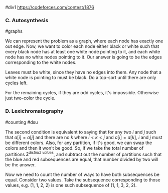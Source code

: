 #div1
https://codeforces.com/contest/1876

### C. Autosynthesis

#graphs 

We can represent the problem as a graph, where each node has exactly one out edge. Now, we want to color each node either black or white such that every black node has at least one white node pointing to it, and each white node has no white nodes pointing to it. Our answer is going to be the edges corresponding to the white nodes.

Leaves must be white, since they have no edges into them. Any node that a white node is pointing to must be black. Do a top-sort until there are only cycles left.

For the remaining cycles, if they are odd cycles, it's impossible. Otherwise just two-color the cycle.

### D. Lexichromatography

#counting #dsu 

The second condition is equivalent to saying that for any two $i$ and $j$ such that $a[i] = a[j]$ and there are no $k$ where $i < k < j$ and $a[i] = a[k]$, $i$ and $j$ must be different colors. Also, for any partition, if it's good, we can swap the colors and then it won't be good. So, if we take the total number of partitions $2^{distinct\ values}$, and subtract out the number of partitions such that the blue and red subsequences are equal, that number divided by two will be the answer.

Now we need to count the number of ways to have both subsequences be equal. Consider two values. Take the subsequence corresponding to those values, e.g. (1, 1, 2, 2) is one such subsequence of (1, 1, 3, 2, 2).
